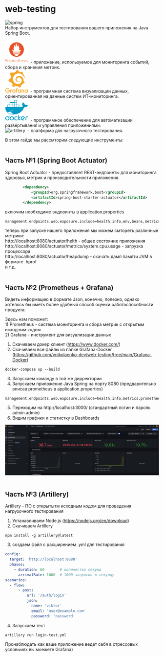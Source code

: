 # web-testing
<img src="https://blogger.googleusercontent.com/img/b/R29vZ2xl/AVvXsEiSqT1SJ2-10Nt4SfENScW41TuQBkqvHpApsNeBw6h44_KLbyCywu8NO_y_d4ug6bfLFPKM-z0groqAkCdzBy9oS1GTxpOI_IU0YEANjFETgemUnLKqTZnxAgqQtEJ3aWHEVfyxMmAK4fA/s1600/spring-boot-logo.png" title="spring" alt="spring" width="300" height="150"/>&nbsp;
</br>
Набор инструментов для тестирования вашего приложения на Java Spring Boot.
</br>
</br><img src="https://github.com/devicons/devicon/blob/master/icons/prometheus/prometheus-plain-wordmark.svg" title="prometheus" alt="prometheus" width="75" height="75"/>&nbsp; - приложение, используемое для мониторинга событий, сбора и хранения метрик.
</br><img src="https://github.com/devicons/devicon/blob/master/icons/grafana/grafana-plain-wordmark.svg" title="grafana" alt="grafana" width="75" height="75"/>&nbsp; - программная система визуализации данных, ориентированная на данные систем ИТ-мониторинга.
</br><img src="https://github.com/devicons/devicon/blob/master/icons/docker/docker-plain-wordmark.svg" title="docker" alt="docker" width="75" height="75"/>&nbsp; - программное обеспечение для автоматизации развёртывания и управления приложениями.
</br><img src="https://avatars.githubusercontent.com/u/12608521?s=200&v=4" title="artillery" alt="artillery" width="75" height="75"/>&nbsp; - платформа для нагрузочного тестирования.



В этом гайде мы рассмторим следующие инструменты:
</br></br>

## Часть №1 (Spring Boot Actuator)

Spring Boot Actuator - предоставляет REST-эндпоинты для мониторинга здоровья, метрик и производительности приложения.
```xml
        <dependency>
            <groupId>org.springframework.boot</groupId>
            <artifactId>spring-boot-starter-actuator</artifactId>
        </dependency>
```

включим необходиме эндпоинты в application.properties
```properties
management.endpoints.web.exposure.include=health,info,env,beans,metrics
```

теперь при запуске нашего приложения мы можем смтореть различные метрики:
</br>
http://localhost:8080/actuator/helth - общее состояние приложения
</br>
http://localhost:8080/actuator/metrics/system.cpu.usage - загрузка процессора
</br>
http://localhost:8080/actuator/heapdump - скачать дамп памяти JVM в формате .hprof
</br>
и т.д.
</br></br>
## Часть №2 (Prometheus + Grafana)

Видеть информацию в формате Json, конечно, полезно, однако хотелось бы иметь более удобный способ оценки работоспособности продукта.

Здесь нам поможет:
</br>1) Prometheus - система мониторинга и сбора метрик с открытым исходным кодом
</br>2) Grafana  - инструмент для визуализации данных

1) Скачиваем докер клиент (https://www.docker.com/)
2) Скачиваем все файлы из папке Grafana-Docker (https://github.com/vnikolaenko-dev/web-testing/tree/main/Grafana-Docker)
```
docker-compose up --build
```
3) Запускаем команду в той же дирректории 
4) Запускаем приложение Java Spring на порту 8080 (предварительно вписав prometheus в application.properties)
```
management.endpoints.web.exposure.include=health,info,metrics,prometheus
```
5) Переходим на http://localhost:3000/ (стандартный логин и пароль admin admin)
6) Видим графики и статистку в Dashboards
<img src="https://github.com/vnikolaenko-dev/web-testing/blob/main/img/screen1.jpg"/>
</br></br>


## Часть №3 (Artillery)
Artillery - ПО с открытытм исходным кодом для проведения нагрузочного тестирования

1) Устанавливаем Node.js (https://nodejs.org/en/download)
2) Скачиваем Artillery
```
npm install -g artillery@latest
```
3) создаем файл с расширением .yml для тестирования
```yml
config:
  target: 'http://localhost:8080'
  phases:
    - duration: 60       # количество секунд
      arrivalRate: 1000  # 1000 запросов в секунду
scenarios:
  - flow:
      - post:
          url: '/auth/login'
          json:
            name: 'viktor'
            email: 'user@example.com'
            password: 'password'

```
4) Запускаем тест
```
artillery run login-test.yml
```

Пронаблюдать как ваше приложение ведет себя в стрессовых условыиях вы моежете Grafana)
